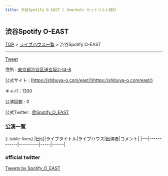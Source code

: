```yaml
---
title: 渋谷Spotify O-EAST | 3markets セットリスト統計
---
```

## 渋谷Spotify O-EAST

[TOP](/setlist/) > [ライブハウス一覧](livehouses.html) > 渋谷Spotify O-EAST

___

<a href="https://twitter.com/share?ref_src=twsrc%5Etfw" data-text="3markets[ ]セットリスト > 渋谷Spotify O-EAST" class="twitter-share-button" data-via="3markets" data-hashtags="3markets" data-related="3markets" data-show-count="false">Tweet</a>

住所
:    <a href="https://www.google.co.jp/maps/search/%E6%9D%B1%E4%BA%AC%E9%83%BD%E6%B8%8B%E8%B0%B7%E5%8C%BA%E9%81%93%E7%8E%84%E5%9D%822-14-8" rel="noopener noreferrer" target="_blank">東京都渋谷区道玄坂2-14-8</a>

公式サイト
:    [https://shibuya-o.com/east/](https://shibuya-o.com/east/)

キャパ
:    1300

公演回数
: 0


公式Twitter
: <a href="https://twitter.com/Spotify_O_EAST">@Spotify_O_EAST</a>


### 公演一覧

{:.table-lives}
|日付|ライブタイトル|ライブハウス|出演者|コメント|
|---|------------|----------|-----|------|




### official twitter

<a class="twitter-timeline" href="https://twitter.com/Spotify_O_EAST?ref_src=twsrc%5Etfw">Tweets by Spotify_O_EAST</a> <script async src="https://platform.twitter.com/widgets.js" charset="utf-8"></script>


<script async src="https://platform.twitter.com/widgets.js" charset="utf-8"></script>